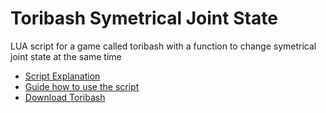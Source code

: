 # Toribash Symetrical Joint State
LUA script for a game called toribash with a function to change symetrical joint state at the same time
- [Script Explanation](https://forum.toribash.com/showpost.php?p=11837502&postcount=1)
- [Guide how to use the script](https://forum.toribash.com/showpost.php?p=377087&postcount=1)
- [Download Toribash](https://www.toribash.com/downloads.php)
